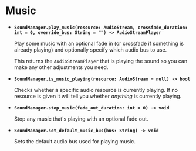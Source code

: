 # Music

- **`SoundManager.play_music(resource: AudioStream, crossfade_duration: int = 0, override_bus: String = "") -> AudioStreamPlayer`**

    Play some music with an optional fade in (or crossfade if something is already playing) and optionally specify which audio bus to use.

    This returns the `AudioStreamPlayer` that is playing the sound so you can make any other adjustments you need.

- **`SoundManager.is_music_playing(resource: AudioStream = null) -> bool`**

    Checks whether a specific audio resource is currently playing. If no resource is given it will tell you whether *anything* is currently playing.

- **`SoundManager.stop_music(fade_out_duration: int = 0) -> void`**

    Stop any music that's playing with an optional fade out.

- **`SoundManager.set_default_music_bus(bus: String) -> void`**

    Sets the default audio bus used for playing music.